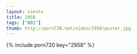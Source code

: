 ```yaml
--- 
layout: sieutv
title: 2958
tags: ["002"]
thumb: http://porn720.net/video/2958/poster.jpg
---
```

{% include porn720 key="2958" %} 
